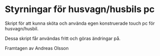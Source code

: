# Styrningar för husvagn/husbils pc
Skript för att kunna sköta och använda egen konstruerade touch pc för husvagn/husbil.

Dessa skript får användas fritt och göras ändringar på.

Framtagen av Andreas Olsson
